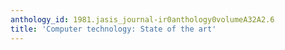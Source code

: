 ```yaml
---
anthology_id: 1981.jasis_journal-ir0anthology0volumeA32A2.6
title: 'Computer technology: State of the art'
---
```

